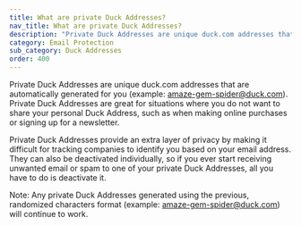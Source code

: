 ```yaml
---
title: What are private Duck Addresses?
nav_title: What are private Duck Addresses?
description: "Private Duck Addresses are unique duck.com addresses that are automatically generated for you (example: amaze-gem-spider@duck.com)."
category: Email Protection
sub_category: Duck Addresses
order: 400
---
```


Private Duck Addresses are unique duck.com addresses that are automatically generated for you (example: amaze-gem-spider@duck.com). Private Duck Addresses are great for situations where you do not want to share your personal Duck Address, such as when making online purchases or signing up for a newsletter.

Private Duck Addresses provide an extra layer of privacy by making it difficult for tracking companies to identify you based on your email address. They can also be deactivated individually, so if you ever start receiving unwanted email or spam to one of your private Duck Addresses, all you have to do is deactivate it.

Note: Any private Duck Addresses generated using the previous, randomized characters format (example: amaze-gem-spider@duck.com) will continue to work.
